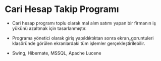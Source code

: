 # Cari Hesap Takip Programı 

- Cari hesap programı toplu olarak mal alım satımı yapan bir firmanın iş yükünü azaltmak için tasarlanmıştır.

- Programa yönetici olarak giriş yapıldıktıktan sonra ekran_goruntuleri klasöründe görülen ekranlardaki tüm işlemler gerçekleştirilebilir.

- Swing, Hibernate, MSSQL, Apache Lucene
